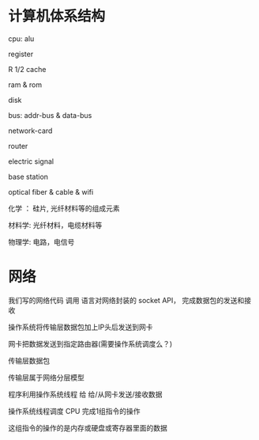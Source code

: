 # 计算机体系结构

cpu: alu

register

R 1/2 cache

ram & rom

disk

bus: addr-bus & data-bus

network-card

router

electric signal

base station

optical fiber & cable & wifi

化学 ： 硅片, 光纤材料等的组成元素

材料学: 光纤材料，电缆材料等

物理学: 电路，电信号

# 网络

我们写的网络代码 调用 语言对网络封装的 socket API， 完成数据包的发送和接收

操作系统将传输层数据包加上IP头后发送到网卡

网卡把数据发送到指定路由器(需要操作系统调度么？)

传输层数据包

传输层属于网络分层模型

程序利用操作系统线程 给 给/从网卡发送/接收数据

操作系统线程调度 CPU 完成1组指令的操作

这组指令的操作的是内存或硬盘或寄存器里面的数据
